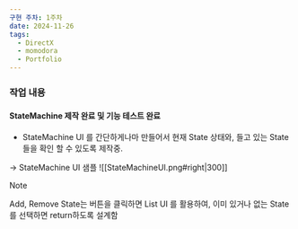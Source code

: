 ```yaml
---
구현 주차: 1주차
date: 2024-11-26
tags:
  - DirectX
  - momodora
  - Portfolio
---
```

### 작업 내용

#### StateMachine 제작 완료 및 기능 테스트 완료
- StateMachine UI 를 간단하게나마 만들어서 현재 State 상태와, 들고 있는 State들을 확인 할 수 있도록 제작중.

-> StateMachine UI 샘플
![[StateMachineUI.png#right|300]]
>[!note]
> Add, Remove State는 버튼을 클릭하면 List UI 를 활용하여, 이미 있거나 없는 State를 선택하면 return하도록 설계함




